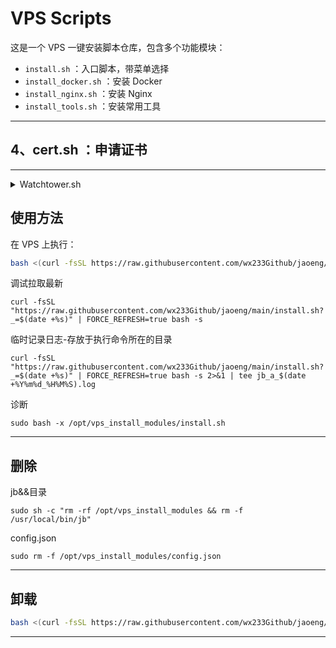 # VPS Scripts

这是一个 VPS 一键安装脚本仓库，包含多个功能模块：

- `install.sh` ：入口脚本，带菜单选择
- `install_docker.sh` ：安装 Docker
- `install_nginx.sh` ：安装 Nginx
- `install_tools.sh` ：安装常用工具
  
---

## 4、cert.sh ：申请证书


---

<details><summary>Watchtower.sh</summary>自动化日志</details>

## 使用方法

在 VPS 上执行：

```bash
bash <(curl -fsSL https://raw.githubusercontent.com/wx233Github/jaoeng/main/install.sh)
```
调试拉取最新

```
curl -fsSL "https://raw.githubusercontent.com/wx233Github/jaoeng/main/install.sh?_=$(date +%s)" | FORCE_REFRESH=true bash -s
```

临时记录日志-存放于执行命令所在的目录

```
curl -fsSL "https://raw.githubusercontent.com/wx233Github/jaoeng/main/install.sh?_=$(date +%s)" | FORCE_REFRESH=true bash -s 2>&1 | tee jb_a_$(date +%Y%m%d_%H%M%S).log
```

诊断

```
sudo bash -x /opt/vps_install_modules/install.sh
```

---

## 删除
jb&&目录
```
sudo sh -c "rm -rf /opt/vps_install_modules && rm -f /usr/local/bin/jb"
```
config.json
```
sudo rm -f /opt/vps_install_modules/config.json
```

---

## 卸载

```bash
bash <(curl -fsSL https://raw.githubusercontent.com/wx233Github/jaoeng/main/rm/install.sh)
```

---
